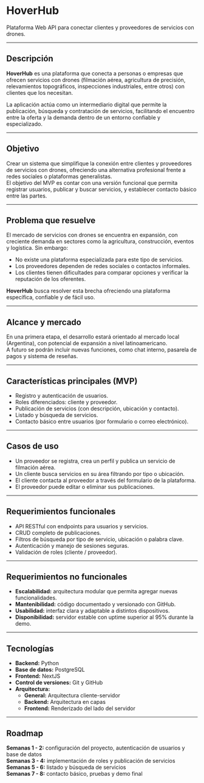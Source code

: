 # HoverHub

Plataforma Web API para conectar clientes y proveedores de servicios con drones.

---

## Descripción

**HoverHub** es una plataforma que conecta a personas o empresas que ofrecen servicios con drones (filmación aérea, agricultura de precisión, relevamientos topográficos, inspecciones industriales, entre otros) con clientes que los necesitan.

La aplicación actúa como un intermediario digital que permite la publicación, búsqueda y contratación de servicios, facilitando el encuentro entre la oferta y la demanda dentro de un entorno confiable y especializado.

---

## Objetivo

Crear un sistema que simplifique la conexión entre clientes y proveedores de servicios con drones, ofreciendo una alternativa profesional frente a redes sociales o plataformas generalistas.  
El objetivo del MVP es contar con una versión funcional que permita registrar usuarios, publicar y buscar servicios, y establecer contacto básico entre las partes.

---

## Problema que resuelve

El mercado de servicios con drones se encuentra en expansión, con creciente demanda en sectores como la agricultura, construcción, eventos y logística. Sin embargo:

- No existe una plataforma especializada para este tipo de servicios.
- Los proveedores dependen de redes sociales o contactos informales.
- Los clientes tienen dificultades para comparar opciones y verificar la reputación de los oferentes.

**HoverHub** busca resolver esta brecha ofreciendo una plataforma específica, confiable y de fácil uso.

---

## Alcance y mercado

En una primera etapa, el desarrollo estará orientado al mercado local (Argentina), con potencial de expansión a nivel latinoamericano.  
A futuro se podrán incluir nuevas funciones, como chat interno, pasarela de pagos y sistema de reseñas.

---

## Características principales (MVP)

- Registro y autenticación de usuarios.
- Roles diferenciados: cliente y proveedor.
- Publicación de servicios (con descripción, ubicación y contacto).
- Listado y búsqueda de servicios.
- Contacto básico entre usuarios (por formulario o correo electrónico).

---

## Casos de uso

- Un proveedor se registra, crea un perfil y publica un servicio de filmación aérea.
- Un cliente busca servicios en su área filtrando por tipo o ubicación.
- El cliente contacta al proveedor a través del formulario de la plataforma.
- El proveedor puede editar o eliminar sus publicaciones.

---

## Requerimientos funcionales

- API RESTful con endpoints para usuarios y servicios.
- CRUD completo de publicaciones.
- Filtros de búsqueda por tipo de servicio, ubicación o palabra clave.
- Autenticación y manejo de sesiones seguras.
- Validación de roles (cliente / proveedor).

---

## Requerimientos no funcionales

- **Escalabilidad:** arquitectura modular que permita agregar nuevas funcionalidades.
- **Mantenibilidad:** código documentado y versionado con GitHub.
- **Usabilidad:** interfaz clara y adaptable a distintos dispositivos.
- **Disponibilidad:** servidor estable con uptime superior al 95% durante la demo.

---

## Tecnologías

- **Backend:** Python
- **Base de datos:** PostgreSQL
- **Frontend:** NextJS
- **Control de versiones:** Git y GitHub
- **Arquitectura:**
  - **General:** Arquitectura cliente-servidor
  - **Backend:** Arquitectura en capas
  - **Frontend:** Renderizado del lado del servidor

---

## Roadmap

**Semanas 1 - 2:** configuración del proyecto, autenticación de usuarios y base de datos  
**Semanas 3 - 4:** implementación de roles y publicación de servicios  
**Semanas 5 - 6:** listado y búsqueda de servicios  
**Semanas 7 - 8:** contacto básico, pruebas y demo final

